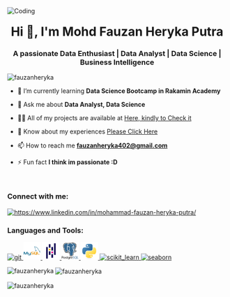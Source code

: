 <img align="left" alt="Coding" width="500" src=https://github.com/fauzanheryka/Data_Connector/assets/141212116/d2b45cad-f467-4e75-b3a8-f401f79e31b0>
<h1 align="center">Hi 👋, I'm Mohd Fauzan Heryka Putra</h1>
<h3 align="center">A passionate Data Enthusiast | Data Analyst | Data Science | Business Intelligence</h3>

<p align="left"> <img src="https://komarev.com/ghpvc/?username=fauzanheryka&label=Profile%20views&color=0e75b6&style=flat" alt="fauzanheryka" /> </p>


- 🌱 I’m currently learning **Data Science Bootcamp in Rakamin Academy**

- 💬 Ask me about **Data Analyst, Data Science**
- 👨‍💻 All of my projects are available at [Here, kindly to Check it ](https://github.com/fauzanheryka/Project-Portofolio#python-data-analysis-and-machine-learning)
- 📄 Know about my experiences [Please Click Here](https://drive.google.com/file/d/1dcGEsaYMl7YV-4y57TlDj5VSVRuGNFQi/view?usp=sharing)
- 📫 How to reach me **fauzanheryka402@gmail.com**
- ⚡ Fun fact **I think im passionate :D**

<br>

<h3 align="left">Connect with me:</h3>
<p align="left">
<a href="https://linkedin.com/in/https://www.linkedin.com/in/mohammad-fauzan-heryka-putra/" target="blank"><img align="center" src="https://raw.githubusercontent.com/rahuldkjain/github-profile-readme-generator/master/src/images/icons/Social/linked-in-alt.svg" alt="https://www.linkedin.com/in/mohammad-fauzan-heryka-putra/" height="30" width="40" /></a>
</p>

<h3 align="left">Languages and Tools:</h3>
<p align="left"> <a href="https://git-scm.com/" target="_blank" rel="noreferrer"> <img src="https://www.vectorlogo.zone/logos/git-scm/git-scm-icon.svg" alt="git" width="40" height="40"/> </a> <a href="https://www.mysql.com/" target="_blank" rel="noreferrer"> <img src="https://raw.githubusercontent.com/devicons/devicon/master/icons/mysql/mysql-original-wordmark.svg" alt="mysql" width="40" height="40"/> </a> <a href="https://pandas.pydata.org/" target="_blank" rel="noreferrer"> <img src="https://raw.githubusercontent.com/devicons/devicon/2ae2a900d2f041da66e950e4d48052658d850630/icons/pandas/pandas-original.svg" alt="pandas" width="40" height="40"/> </a> <a href="https://www.postgresql.org" target="_blank" rel="noreferrer"> <img src="https://raw.githubusercontent.com/devicons/devicon/master/icons/postgresql/postgresql-original-wordmark.svg" alt="postgresql" width="40" height="40"/> </a> <a href="https://www.python.org" target="_blank" rel="noreferrer"> <img src="https://raw.githubusercontent.com/devicons/devicon/master/icons/python/python-original.svg" alt="python" width="40" height="40"/> </a> <a href="https://scikit-learn.org/" target="_blank" rel="noreferrer"> <img src="https://upload.wikimedia.org/wikipedia/commons/0/05/Scikit_learn_logo_small.svg" alt="scikit_learn" width="40" height="40"/> </a> <a href="https://seaborn.pydata.org/" target="_blank" rel="noreferrer"> <img src="https://seaborn.pydata.org/_images/logo-mark-lightbg.svg" alt="seaborn" width="40" height="40"/> </a> </p>

<p><img align="left" src="https://github-readme-stats.vercel.app/api/top-langs?username=fauzanheryka&show_icons=true&locale=en&layout=compact" alt="fauzanheryka" /></p>

<p>&nbsp;<img align="center" src="https://github-readme-stats.vercel.app/api?username=fauzanheryka&show_icons=true&locale=en" alt="fauzanheryka" /></p>

<p><img align="center" src="https://github-readme-streak-stats.herokuapp.com/?user=fauzanheryka&" alt="fauzanheryka" /></p>
